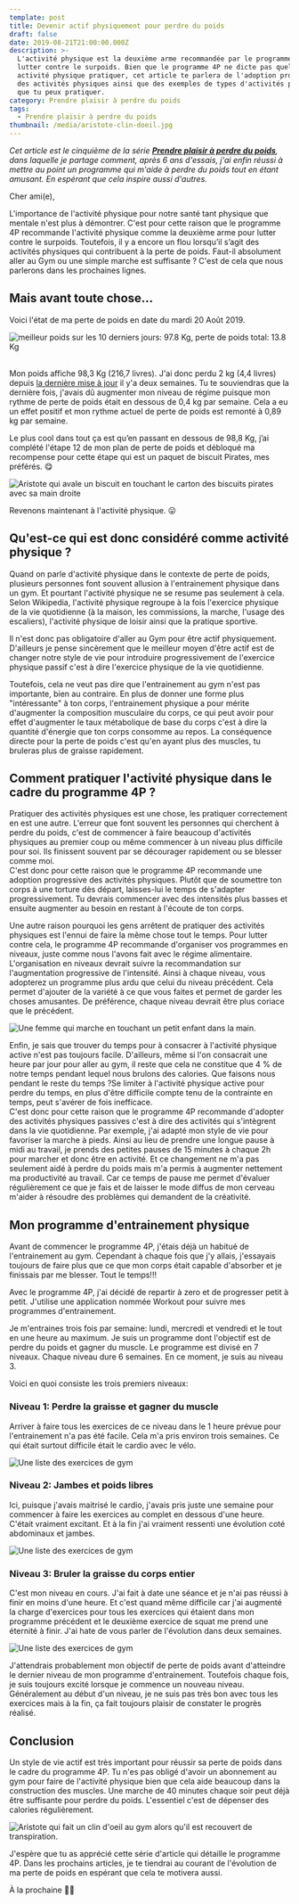 ```yaml
---
template: post
title: Devenir actif physiquement pour perdre du poids
draft: false
date: 2019-08-21T21:00:00.000Z
description: >-
  L'activité physique est la deuxième arme recommandée par le programme 4P pour
  lutter contre le surpoids. Bien que le programme 4P ne dicte pas quelle
  activité physique pratiquer, cet article te parlera de l'adoption progressive
  des activités physiques ainsi que des exemples de types d'activités physiques
  que tu peux pratiquer.
category: Prendre plaisir à perdre du poids
tags:
  - Prendre plaisir à perdre du poids
thumbnail: /media/aristote-clin-doeil.jpg
---
```

_Cet article est le cinquième de la série [**Prendre plaisir à perdre du poids**](https://www.didia.me/category/prendre-plaisir-a-perdre-du-poids/), dans laquelle je partage comment, après 6 ans d'essais, j'ai enfin réussi à mettre au point un programme qui m'aide à perdre du poids tout en étant amusant. En espérant que cela inspire aussi d'autres._

Cher ami(e),

L'importance de l'activité physique pour notre santé tant physique que mentale n'est plus à démontrer. C'est pour cette raison que le programme 4P recommande l'activité physique comme la deuxième arme pour lutter contre le surpoids. Toutefois, il y a encore un flou lorsqu’il s’agit des activités physiques qui contribuent à la perte de poids. Faut-il absolument aller au Gym ou une simple marche est suffisante ? C'est de cela que nous parlerons dans les prochaines lignes.

## Mais avant toute chose…

Voici l'état de ma perte de poids en date du mardi 20 Août 2019. 

![meilleur poids sur les 10 derniers jours: 97.8 Kg, perte de poids total: 13.8 Kg](/media/perte-de-poids-20-aout-2019.jpg "État de la perte de poids en date du mardi 20 Août 2019")

\
Mon poids affiche 98,3 Kg (216,7 livres). J'ai donc perdu 2 kg (4,4 livres) depuis [la dernière mise à jour](/posts/2019-08-04-choisir-son-régime-alimentaire-pour-le-programme-4p/) il y'a deux semaines. Tu te souviendras que la dernière fois, j'avais dû augmenter mon niveau de régime puisque mon rythme de perte de poids était en dessous de 0,4 kg par semaine. Cela a eu un effet positif et mon rythme actuel de perte de poids est remonté à  0,89 kg par semaine.

Le plus cool dans tout ça est qu’en passant en dessous de 98,8 Kg, j’ai complété l'étape 12 de mon plan de perte de poids et débloqué ma recompense pour cette étape qui est un paquet de biscuit Pirates, mes préférés. 😋

![Aristote qui avale un biscuit en touchant le carton des biscuits pirates avec sa main droite](/media/ariste-mange-biscuits-pirate.jpg "Récompense étape 12: Carton de biscuits pirates")

Revenons maintenant à l'activité physique. 😛 

## Qu'est-ce qui est donc considéré comme activité physique ?

Quand on parle d'activité physique dans le contexte de perte de poids, plusieurs personnes font souvent allusion à l'entrainement physique dans un gym. Et pourtant l'activité physique ne se resume pas seulement à cela. Selon Wikipedia, l'activité physique regroupe à la fois l'exercice physique de la vie quotidienne (à la maison, les commissions, la marche, l'usage des escaliers), l'activité physique de loisir ainsi que la pratique sportive.

Il n'est donc pas obligatoire d'aller au Gym pour être actif physiquement. D'ailleurs je pense sincèrement que le meilleur moyen d'être actif est de changer notre style de vie pour introduire progressivement de l'exercice physique passif c'est à dire l'exercice physique de la vie quotidienne.

Toutefois, cela ne veut pas dire que l'entrainement au gym n'est pas importante, bien au contraire. En plus de donner une forme plus "intéressante" à ton corps, l'entrainement physique a pour mérite d'augmenter la composition musculaire du corps, ce qui peut avoir pour effet d'augmenter le taux métabolique de base du corps c'est à dire la quantité d'énergie que ton corps consomme au repos. La conséquence directe pour la perte de poids c'est qu'en ayant plus des muscles, tu bruleras plus de graisse rapidement.

## Comment pratiquer l'activité physique dans le cadre du programme 4P ?

Pratiquer des activités physiques est une chose, les pratiquer correctement en est une autre. L'erreur que font souvent les personnes qui cherchent à perdre du poids, c'est de commencer à faire beaucoup d'activités physiques au premier coup ou même commencer à un niveau plus difficile pour soi. Ils finissent souvent par se décourager rapidement ou se blesser comme moi.\
C'est donc pour cette raison que le programme 4P recommande une adoption progressive des activités physiques. Plutôt que de soumettre ton corps à une torture dès départ, laisses-lui le temps de s'adapter progressivement. Tu devrais commencer avec des intensités plus basses et ensuite augmenter au besoin en restant à l'écoute de ton corps.

Une autre raison pourquoi les gens arrêtent de pratiquer des activités physiques est l'ennui de faire la même chose tout le temps. Pour lutter contre cela, le programme 4P recommande d'organiser vos programmes en niveaux, juste comme nous l'avons fait avec le régime alimentaire. L'organisation en niveaux devrait suivre la recommandation sur l'augmentation progressive de l'intensité. Ainsi à chaque niveau, vous adopterez un programme plus ardu que celui du niveau précédent. Cela permet d'ajouter de la variété à ce que vous faites et permet de garder les choses amusantes. De préférence, chaque niveau devrait être plus coriace que le précédent.

![Une femme qui marche en touchant un petit enfant dans la main.](/media/krzysztof-kowalik-walking.jpg "Les activités physiques passives comme la marche sont toutes aussi importantes")

Enfin, je sais que trouver du temps pour à consacrer à l'activité physique active n'est pas toujours facile. D'ailleurs, même si l'on consacrait une heure par jour pour aller au gym, il reste que cela ne constitue que 4 % de notre temps pendant lequel nous brulons des calories. Que faisons nous pendant le reste du temps ?Se limiter à l'activité physique active pour perdre du temps, en plus d'être difficile compte tenu de la contrainte en temps, peut s'avérer de fois inefficace.\
C'est donc pour cette raison que le programme 4P recommande d'adopter des activités physiques passives c'est à dire des activités qui s'intègrent dans la vie quotidienne. Par exemple, j'ai adapté mon style de vie pour favoriser la marche à pieds. Ainsi au lieu de prendre une longue pause à midi au travail, je prends des petites pauses de 15 minutes à chaque 2h pour marcher et donc être en activité. Et ce changement ne m'a pas seulement aidé à perdre du poids mais m'a permis à augmenter nettement ma productivité au travail. Car ce temps de pause me permet d'évaluer régulièrement ce que je fais et de laisser le mode diffus de mon cerveau m'aider à résoudre des problèmes qui demandent de la créativité.

## Mon programme d'entrainement physique

Avant de commencer le programme 4P, j'étais déjà un habitué de l'entrainement au gym. Cependant à chaque fois que j'y allais, j'essayais toujours de faire plus que ce que mon corps était capable d'absorber et je finissais par me blesser. Tout le temps!!!

Avec le programme 4P, j'ai décidé de repartir à zero et de progresser petit à petit. J'utilise une application nommée Workout pour suivre mes programmes d'entrainement.

Je m'entraines trois fois par semaine: lundi, mercredi et vendredi et le tout en une heure au maximum. Je suis un programme dont l'objectif est de perdre du poids et gagner du muscle. Le programme est divisé en 7 niveaux. Chaque niveau dure 6 semaines. En ce moment, je suis au niveau 3.

Voici en quoi consiste les trois premiers niveaux:

### Niveau 1:  Perdre la graisse et gagner du muscle

Arriver à faire tous les exercices de ce niveau dans le 1 heure prévue pour l'entrainement n'a pas été facile. Cela m'a pris environ trois semaines. Ce qui était surtout difficile était le cardio avec le vélo.

![Une liste des exercices de gym](/media/perte-graisse-gain-muscle.jpg "Exercices du niveau Perte de graisse et gain du muscle")

### Niveau 2: Jambes et poids libres

Ici, puisque j'avais maitrisé le cardio, j'avais pris juste une semaine pour commencer à faire les exercices au complet en dessous d'une heure. C'était vraiment excitant. Et à la fin j'ai vraiment ressenti une évolution coté abdominaux et jambes.

![Une liste des exercices de gym](/media/jambes-et-poids-libres.jpg "Exercices du niveau jambes et poids libres")

### Niveau 3: Bruler la graisse du corps entier

C'est mon niveau en cours. J'ai fait à date une séance et je n'ai pas réussi à finir en moins d'une heure. Et c'est quand même difficile car j'ai augmenté la charge d'exercices pour tous les exercices qui étaient dans mon programme précédent et le deuxième exercice de squat me prend une éternité à finir. J'ai hate de vous parler de l'évolution dans deux semaines.

![Une liste des exercices de gym](/media/brulure-graisse-complete.jpg "Exercices du niveau jambes et poids libres")

J'attendrais probablement mon objectif de perte de poids avant d'atteindre le dernier niveau de mon programme d'entrainement. Toutefois chaque fois, je suis toujours excité lorsque je commence un nouveau niveau. Généralement au début d'un niveau, je ne suis pas très bon avec tous les exercices mais à la fin, ça fait toujours plaisir de constater le progrès réalisé.

## Conclusion

Un style de vie actif est très important pour réussir sa perte de poids dans le cadre du programme 4P. Tu n'es pas obligé d'avoir un abonnement au gym pour faire de l'activité physique bien que cela aide beaucoup dans la construction des muscles. Une marche de 40 minutes chaque soir peut déjà être suffisante pour perdre du poids. L'essentiel c'est de dépenser des calories régulièrement.

![Aristote qui fait un clin d'oeil au gym alors qu'il est recouvert de transpiration.](/media/aristote-clin-doeil.jpg "Toujours le fun de s'entrainer au gym.")

J'espère que tu as apprécié cette série d'article qui détaille le programme 4P. Dans les prochains articles, je te tiendrai au courant de l'évolution de ma perte de poids en espérant que cela te motivera aussi.

À la prochaine ✌🏾
